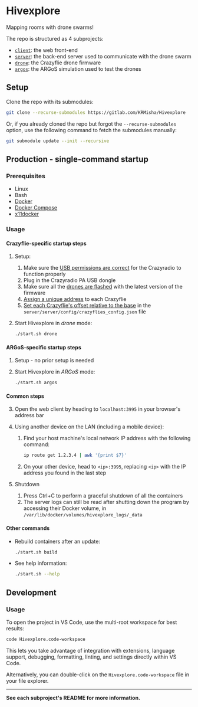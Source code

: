 # Hivexplore

Mapping rooms with drone swarms!

The repo is structured as 4 subprojects:

- [`client`](client/README.md): the web front-end
- [`server`](server/README.md): the back-end server used to communicate with the drone swarm
- [`drone`](drone/README.md): the Crazyflie drone firmware
- [`argos`](argos/README.md): the ARGoS simulation used to test the drones

## Setup

Clone the repo with its submodules:

```sh
git clone --recurse-submodules https://gitlab.com/KRMisha/Hivexplore
```

Or, if you already cloned the repo but forgot the `--recurse-submodules` option, use the following command to fetch the submodules manually:

```sh
git submodule update --init --recursive
```

## Production - single-command startup

### Prerequisites

- Linux
- Bash
- [Docker](https://docs.docker.com/engine/install/)
- [Docker Compose](https://docs.docker.com/compose/install/)
- [x11docker](https://github.com/mviereck/x11docker)

### Usage

#### Crazyflie-specific startup steps

1. Setup:

    1. Make sure the [USB permissions are correct](server/README.md#usb-radio) for the Crazyradio to function properly
    2. Plug in the Crazyradio PA USB dongle
    3. Make sure all the [drones are flashed](drone/README.md#flashing) with the latest version of the firmware
    4. [Assign a unique address](server/README.md#assign-a-crazyflie's-address) to each Crazyflie
    5. [Set each Crazyflie's offset relative to the base](server/README.md#set-a-crazyflie's-offset-relative-to-the-base) in the `server/server/config/crazyflies_config.json` file

2. Start Hivexplore in *drone* mode:

    ```sh
    ./start.sh drone
    ```

#### ARGoS-specific startup steps

1. Setup - no prior setup is needed

2. Start Hivexplore in *ARGoS* mode:

    ```sh
    ./start.sh argos
    ```

#### Common steps

3. Open the web client by heading to `localhost:3995` in your browser's address bar

4. Using another device on the LAN (including a mobile device):

    1. Find your host machine's local network IP address with the following command:

        ```sh
        ip route get 1.2.3.4 | awk '{print $7}'
        ```

    2. On your other device, head to `<ip>:3995`, replacing `<ip>` with the IP address you found in the last step

5. Shutdown

    1. Press Ctrl+C to perform a graceful shutdown of all the containers
    2. The server logs can still be read after shutting down the program by accessing their Docker volume, in `/var/lib/docker/volumes/hivexplore_logs/_data`

#### Other commands

- Rebuild containers after an update:

    ```sh
    ./start.sh build
    ```

- See help information:

    ```sh
    ./start.sh --help
    ```

## Development

### Usage

To open the project in VS Code, use the multi-root workspace for best results:

```sh
code Hivexplore.code-workspace
```

This lets you take advantage of integration with extensions, language support, debugging, formatting, linting, and settings directly within VS Code.

Alternatively, you can double-click on the `Hivexplore.code-workspace` file in your file explorer.

---

**See each subproject's README for more information.**
